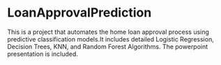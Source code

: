 # LoanApprovalPrediction
This is a project that automates the home loan approval process using predictive classification models.It includes detailed Logistic Regression, Decision Trees, KNN, and Random Forest Algorithms. The powerpoint presentation is included.
